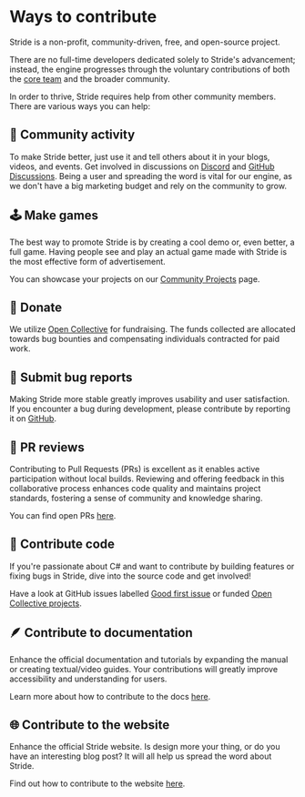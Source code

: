 # Ways to contribute

Stride is a non-profit, community-driven, free, and open-source project.

There are no full-time developers dedicated solely to Stride's advancement; instead, the engine progresses through the voluntary contributions of both the [core team](core-team.md) and the broader community.

In order to thrive, Stride requires help from other community members. There are various ways you can help:

## 🤝 Community activity

To make Stride better, just use it and tell others about it in your blogs, videos, and events. Get involved in discussions on [Discord](https://discord.gg/f6aerfE) and [GitHub Discussions](https://github.com/stride3d/stride/discussions). Being a user and spreading the word is vital for our engine, as we don't have a big marketing budget and rely on the community to grow.

## 🕹️ Make games

The best way to promote Stride is by creating a cool demo or, even better, a full game. Having people see and play an actual game made with Stride is the most effective form of advertisement.

You can showcase your projects on our [Community Projects](https://github.com/stride3d/stride/wiki/Community-Projects) page.

## 💸 Donate

We utilize [Open Collective](donate.md) for fundraising. The funds collected are allocated towards bug bounties and compensating individuals contracted for paid work.

## 🐛 Submit bug reports

Making Stride more stable greatly improves usability and user satisfaction. If you encounter a bug during development, please contribute by reporting it on [GitHub](https://github.com/stride3d/stride/issues).

## 🔭 PR reviews

Contributing to Pull Requests (PRs) is excellent as it enables active participation without local builds. Reviewing and offering feedback in this collaborative process enhances code quality and maintains project standards, fostering a sense of community and knowledge sharing.

You can find open PRs [here](https://github.com/stride3d/stride/pulls).

## 🤖 Contribute code

If you're passionate about C# and want to contribute by building features or fixing bugs in Stride, dive into the source code and get involved!

Have a look at GitHub issues labelled [Good first issue](https://github.com/stride3d/stride/labels/good%20first%20issue) or funded [Open Collective projects](https://opencollective.com/stride3d/projects).

## 🪶 Contribute to documentation

Enhance the official documentation and tutorials by expanding the manual or creating textual/video guides. Your contributions will greatly improve accessibility and understanding for users.

Learn more about how to contribute to the docs [here](documentation/index.md).

## 🌐 Contribute to the website

Enhance the official Stride website. Is design more your thing, or do you have an interesting blog post? It will all help us spread the word about Stride.

Find out how to contribute to the website [here](website/index.md).